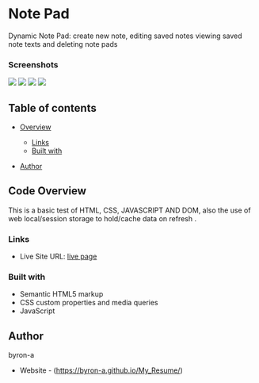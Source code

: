 # Note Pad
Dynamic Note Pad: create new note, editing saved notes viewing saved note texts and deleting note pads

### Screenshots
![](./screenshots/)
![](./screenshots/)
![](./screenshots/)
![](./screenshots/)
<!--  TASKS YET TO BE COMPLETED;.......................
                               [yet to work]

- when you click cancel when the save title alert pops up, it still saves the note.
- being able to select pad 1 for editing even when new pads are created.
- other note functions like copy, cut and paste...etc are yet to the intergrated

 -->
 ## Table of contents

- [Overview](#overview)
  - [Links](#links)
  - [Built with](#built-with)
 
- [Author](#author)

## Code Overview
This is a basic test of HTML, CSS, JAVASCRIPT AND DOM, also the use of web local/session storage to hold/cache data on refresh .

### Links
- Live Site URL: [live page](https://byron-a.github.io/NotePad/)

### Built with

- Semantic HTML5 markup
- CSS custom properties and media queries
- JavaScript



## Author
byron-a
- Website - (https://byron-a.github.io/My_Resume/)
 
